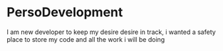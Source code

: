 # PersoDevelopment
I am new developer to keep my desire desire in track, i wanted a safety place to store my code and all the work i will be doing
